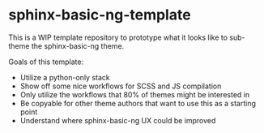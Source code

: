 # sphinx-basic-ng-template

This is a WIP template repository to prototype what it looks like to sub-theme the sphinx-basic-ng theme.

Goals of this template:

- Utilize a python-only stack
- Show off some nice workflows for SCSS and JS compilation
- Only utilize the workflows that 80% of themes might be interested in
- Be copyable for other theme authors that want to use this as a starting point
- Understand where sphinx-basic-ng UX could be improved

